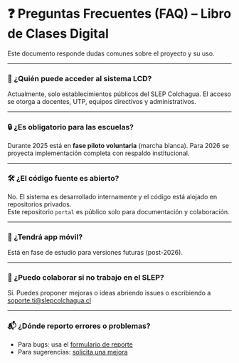 # ❓ Preguntas Frecuentes (FAQ) – Libro de Clases Digital

Este documento responde dudas comunes sobre el proyecto y su uso.

---

### 📌 ¿Quién puede acceder al sistema LCD?

Actualmente, solo establecimientos públicos del SLEP Colchagua. El acceso se otorga a docentes, UTP, equipos directivos y administrativos.

---

### 🔒 ¿Es obligatorio para las escuelas?

Durante 2025 está en **fase piloto voluntaria** (marcha blanca). Para 2026 se proyecta implementación completa con respaldo institucional.

---

### 🛠️ ¿El código fuente es abierto?

No. El sistema es desarrollado internamente y el código está alojado en repositorios privados.  
Este repositorio `portal` es público solo para documentación y colaboración.

---

### 📲 ¿Tendrá app móvil?

Está en fase de estudio para versiones futuras (post-2026).

---

### 🤝 ¿Puedo colaborar si no trabajo en el SLEP?

Sí. Puedes proponer mejoras o ideas abriendo issues o escribiendo a [soporte.ti@slepcolchagua.cl](mailto:soporte.ti@slepcolchagua.cl)

---

### 📬 ¿Dónde reporto errores o problemas?

- Para bugs: usa el [formulario de reporte](https://github.com/SLEP-Colchagua-LCD/portal/issues/new?template=bug_report.md)
- Para sugerencias: [solicita una mejora](https://github.com/SLEP-Colchagua-LCD/portal/issues/new?template=feature_request.md)
